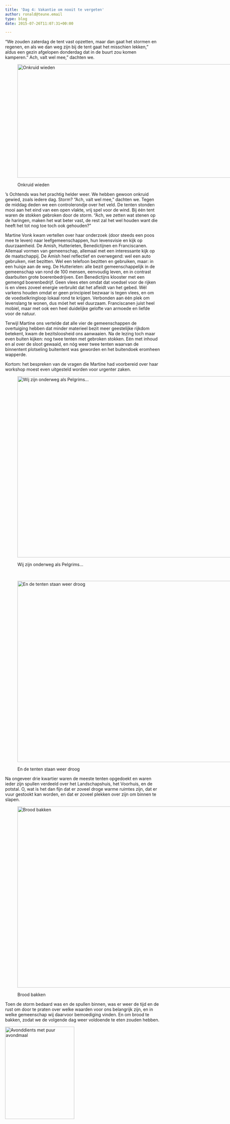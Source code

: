 ```yaml
---
title: 'Dag 4: Vakantie om nooit te vergeten'
author: ronald@teune.email
type: blog
date: 2015-07-26T11:07:31+00:00

---
```

&#8220;We zouden zaterdag de tent vast opzetten, maar dan gaat het stormen en regenen, en als we dan weg zijn bij de tent gaat het misschien lekken,&#8221; aldus een gezin afgelopen donderdag dat in de buurt zou komen kamperen.&#8221; Ach, valt wel mee,&#8221; dachten we.<figure id="attachment_2072" style="width: 785px" class="wp-caption alignnone">

[<img class="size-large wp-image-2072" src="http://www.kloosterboerderijfestival.nl/wp-content/uploads/2015/07/onkruidwieden-785x369.jpg" alt="Onkruid wieden" width="785" height="369" srcset="http://www.kloosterboerderijfestival.nl/wp-content/uploads/2015/07/onkruidwieden-785x369.jpg 785w, http://www.kloosterboerderijfestival.nl/wp-content/uploads/2015/07/onkruidwieden-300x141.jpg 300w, http://www.kloosterboerderijfestival.nl/wp-content/uploads/2015/07/onkruidwieden-600x282.jpg 600w, http://www.kloosterboerderijfestival.nl/wp-content/uploads/2015/07/onkruidwieden.jpg 1024w" sizes="(max-width: 785px) 100vw, 785px" />][1]<figcaption class="wp-caption-text">Onkruid wieden</figcaption></figure> 

&#8217;s Ochtends was het prachtig helder weer. We hebben gewoon onkruid gewied, zoals iedere dag. Storm? &#8220;Ach, valt wel mee,&#8221; dachten we. Tegen de middag deden we een controlerondje over het veld. De tenten stonden mooi aan het eind van een open vlakte, vrij spel voor de wind. Bij één tent waren de stokken gebroken door de storm. &#8220;Ach, we zetten wat stenen op de haringen, maken het wat beter vast, de rest zal het wel houden want die heeft het tot nog toe toch ook gehouden?&#8221;

Martine Vonk kwam vertellen over haar onderzoek (door steeds een poos mee te leven) naar leefgemeenschappen, hun levensvisie en kijk op duurzaamheid. De Amish, Hutterieten, Benedictijnen en Franciscanen. Allemaal vormen van gemeenschap, allemaal met een interessante kijk op de maatschappij. De Amish heel reflectief en overwegend: wel een auto gebruiken, niet bezitten. Wel een telefoon bezitten en gebruiken, maar: in een huisje aan de weg. De Hutterieten: alle bezit gemeenschappelijk in de gemeenschap van rond de 100 mensen, eenvoudig leven, en in contrast daarbuiten grote boerenbedrijven. Een Benedictijns klooster met een gemengd boerenbedrijf. Geen vlees eten omdat dat voedsel voor de rijken is en vlees zoveel energie verbruikt dat het afleidt van het gebed. Wél varkens houden omdat er geen principieel bezwaar is tegen vlees, en om de voedselkringloop lokaal rond te krijgen. Verbonden aan één plek om levenslang te wonen, dus móet het wel duurzaam. Franciscanen juist heel mobiel, maar met ook een heel duidelijke gelofte van armoede en liefde voor de natuur.

Terwijl Martine ons vertelde dat alle vier de gemeenschappen de overtuiging hebben dat minder materieel bezit meer geestelijke rijkdom betekent, kwam de bezitsloosheid ons aanwaaien. Na de lezing toch maar even buiten kijken: nog twee tenten met gebroken stokken. Eén met inhoud en al over de sloot gewaaid, en nóg weer twee tenten waarvan de binnentent plotseling buitentent was geworden en het buitendoek eromheen wapperde.

Kortom: het bespreken van de vragen die Martine had voorbereid over haar workshop moest even uitgesteld worden voor urgenter zaken.<figure id="attachment_2066" style="width: 785px" class="wp-caption alignnone">

[<img class="size-large wp-image-2066" src="http://www.kloosterboerderijfestival.nl/wp-content/uploads/2015/07/pelgrims-785x589.jpg" alt="Wij zijn onderweg als Pelgrims..." width="785" height="589" srcset="http://www.kloosterboerderijfestival.nl/wp-content/uploads/2015/07/pelgrims-785x589.jpg 785w, http://www.kloosterboerderijfestival.nl/wp-content/uploads/2015/07/pelgrims-300x225.jpg 300w, http://www.kloosterboerderijfestival.nl/wp-content/uploads/2015/07/pelgrims-600x450.jpg 600w, http://www.kloosterboerderijfestival.nl/wp-content/uploads/2015/07/pelgrims.jpg 1024w" sizes="(max-width: 785px) 100vw, 785px" />][2]<figcaption class="wp-caption-text">Wij zijn onderweg als Pelgrims&#8230;</figcaption></figure> 

&nbsp;<figure id="attachment_2070" style="width: 785px" class="wp-caption alignnone">

[<img class="size-large wp-image-2070" src="http://www.kloosterboerderijfestival.nl/wp-content/uploads/2015/07/tentdroog-785x589.jpg" alt="En de tenten staan weer droog" width="785" height="589" srcset="http://www.kloosterboerderijfestival.nl/wp-content/uploads/2015/07/tentdroog-785x589.jpg 785w, http://www.kloosterboerderijfestival.nl/wp-content/uploads/2015/07/tentdroog-300x225.jpg 300w, http://www.kloosterboerderijfestival.nl/wp-content/uploads/2015/07/tentdroog-600x450.jpg 600w, http://www.kloosterboerderijfestival.nl/wp-content/uploads/2015/07/tentdroog.jpg 1024w" sizes="(max-width: 785px) 100vw, 785px" />][3]<figcaption class="wp-caption-text">En de tenten staan weer droog</figcaption></figure> 

Na ongeveer drie kwartier waren de meeste tenten opgedoekt en waren ieder zijn spullen verdeeld over het Landschapshuis, het Voorhuis, en de potstal. O, wat is het dan fijn dat er zoveel droge warme ruimtes zijn, dat er vuur gestookt kan worden, en dat er zoveel plekken over zijn om binnen te slapen.<figure id="attachment_2071" style="width: 785px" class="wp-caption alignnone">

[<img class="size-large wp-image-2071" src="http://www.kloosterboerderijfestival.nl/wp-content/uploads/2015/07/broodbakken-785x589.jpg" alt="Brood bakken" width="785" height="589" srcset="http://www.kloosterboerderijfestival.nl/wp-content/uploads/2015/07/broodbakken-785x589.jpg 785w, http://www.kloosterboerderijfestival.nl/wp-content/uploads/2015/07/broodbakken-300x225.jpg 300w, http://www.kloosterboerderijfestival.nl/wp-content/uploads/2015/07/broodbakken-600x450.jpg 600w, http://www.kloosterboerderijfestival.nl/wp-content/uploads/2015/07/broodbakken.jpg 1024w" sizes="(max-width: 785px) 100vw, 785px" />][4]<figcaption class="wp-caption-text">Brood bakken</figcaption></figure> 

Toen de storm bedaard was en de spullen binnen, was er weer de tijd en de rust om door te praten over welke waarden voor ons belangrijk zijn, en in welke gemeenschap wij daarvoor bemoediging vinden. En om brood te bakken, zodat we de volgende dag weer voldoende te eten zouden hebben.

[<img class=" size-medium wp-image-2075 aligncenter" src="http://www.kloosterboerderijfestival.nl/wp-content/uploads/2015/07/P7254537-e1437915477294-225x300.jpg" alt="Avonddients met puur avondmaal" width="225" height="300" srcset="http://www.kloosterboerderijfestival.nl/wp-content/uploads/2015/07/P7254537-e1437915477294-225x300.jpg 225w, http://www.kloosterboerderijfestival.nl/wp-content/uploads/2015/07/P7254537-e1437915477294.jpg 768w, http://www.kloosterboerderijfestival.nl/wp-content/uploads/2015/07/P7254537-e1437915477294-600x800.jpg 600w" sizes="(max-width: 225px) 100vw, 225px" />][5]

 [1]: http://www.kloosterboerderijfestival.nl/wp-content/uploads/2015/07/onkruidwieden.jpg
 [2]: http://www.kloosterboerderijfestival.nl/wp-content/uploads/2015/07/pelgrims.jpg
 [3]: http://www.kloosterboerderijfestival.nl/wp-content/uploads/2015/07/tentdroog.jpg
 [4]: http://www.kloosterboerderijfestival.nl/wp-content/uploads/2015/07/broodbakken.jpg
 [5]: http://www.kloosterboerderijfestival.nl/wp-content/uploads/2015/07/P7254537-e1437915477294.jpg